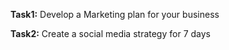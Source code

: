 **Task1:**
Develop a Marketing plan for your business

**Task2:**
Create a social media strategy for 7 days

